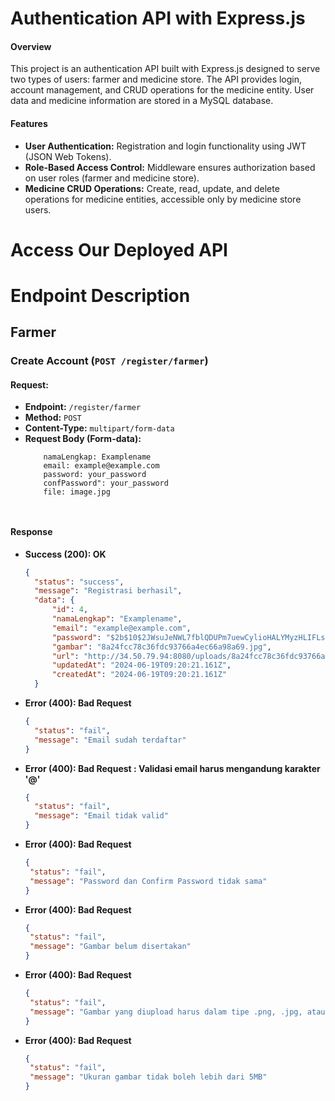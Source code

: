 # Authentication API with Express.js
#### Overview
This project is an authentication API built with Express.js designed to serve two types of users: farmer and medicine store. The API provides login, account management, and CRUD operations for the medicine entity. User data and medicine information are stored in a MySQL database.

#### Features
- **User Authentication:** Registration and login functionality using JWT (JSON Web Tokens).
- **Role-Based Access Control:** Middleware ensures authorization based on user roles (farmer and medicine   store).
- **Medicine CRUD Operations:** Create, read, update, and delete operations for medicine entities, accessible only by medicine store users.

# Access Our Deployed API



# Endpoint Description
## Farmer
### Create Account (`POST /register/farmer`)
#### Request:

- **Endpoint:** `/register/farmer`
- **Method:** `POST`
- **Content-Type:** `multipart/form-data`
- **Request Body (Form-data):**
  ```plaintext
      namaLengkap: Examplename
      email: example@example.com
      password: your_password
      confPassword": your_password
      file: image.jpg
  
           
#### Response
- **Success (200): OK**
  ``` json
  {
    "status": "success",
    "message": "Registrasi berhasil",
    "data": {
        "id": 4,
        "namaLengkap": "Examplename",
        "email": "example@example.com",
        "password": "$2b$10$2JWsuJeNWL7fblQDUPm7uewCylioHALYMyzHLIFLs2XMI2zStZ2Aa",
        "gambar": "8a24fcc78c36fdc93766a4ec66a98a69.jpg",
        "url": "http://34.50.79.94:8080/uploads/8a24fcc78c36fdc93766a4ec66a98a69.jpg",
        "updatedAt": "2024-06-19T09:20:21.161Z",
        "createdAt": "2024-06-19T09:20:21.161Z"
    }
- **Error (400): Bad Request**
  ``` json
  {
    "status": "fail",
    "message": "Email sudah terdaftar"
  }
- **Error (400): Bad Request : Validasi email harus mengandung karakter '@'**
  ``` json
  {
    "status": "fail",
    "message": "Email tidak valid"  
  }
- **Error (400): Bad Request**
   ``` json
  {
    "status": "fail",
    "message": "Password dan Confirm Password tidak sama"  
  }
- **Error (400): Bad Request**
   ``` json
  {
    "status": "fail",
    "message": "Gambar belum disertakan"  
  }
- **Error (400): Bad Request**
   ``` json
  {
    "status": "fail",
    "message": "Gambar yang diupload harus dalam tipe .png, .jpg, atau .jpeg"  
  }
- **Error (400): Bad Request**
   ``` json
  {
    "status": "fail",
    "message": "Ukuran gambar tidak boleh lebih dari 5MB"  
  }

  


    

